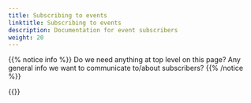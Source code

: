 ```yaml
---
title: Subscribing to events
linktitle: Subscribing to events
description: Documentation for event subscribers
weight: 20
---
```



{{% notice info %}}
Do we need anything at top level on this page? 
Any general info we want to communicate to/about subscribers? 
{{% /notice %}}

{{<children />}}
